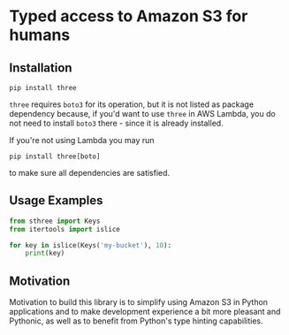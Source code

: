 # Typed access to Amazon S3 for humans

## Installation

```shell script
pip install three
```

`three` requires `boto3` for its operation, but it is not listed as package dependency because, if you'd want to use `three` in AWS Lambda, you do not need to install `boto3` there - since it is already installed.

If you're not using Lambda you may run

```shell script
pip install three[boto]
```

to make sure all dependencies are satisfied.

## Usage Examples

```python
from sthree import Keys
from itertools import islice    

for key in islice(Keys('my-bucket'), 10):
    print(key)

```

## Motivation

Motivation to build this library is to simplify using Amazon S3 in Python applications and to make development experience a bit more pleasant and Pythonic, as well as to benefit from Python's type hinting capabilities.   
